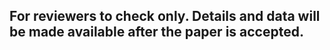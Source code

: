 ## For reviewers to check only.  Details and data will be made available after the paper is accepted.
